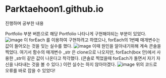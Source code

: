 # Parktaehoon1.github.io
진행하며 공부한 내용

Portfolio 부분 버튼으로 해당 Portfolio 나타나게 구현해야되는 부분이 있었다.
![image](https://user-images.githubusercontent.com/101313551/189078811-23aa18f9-77a0-431c-8a20-716b967fc83b.png)
이 forEach 를 이용하여 구현하려고 하였으나, forEach의 1번째 매개변수는 값이 들어오는 것을 잊는 실수를 했다. 
![image](https://user-images.githubusercontent.com/101313551/189079018-864c3528-b927-4be3-b662-62d4edd8c8e7.png)
이때 원인을 알아내기위해 계속 콘솔을 찍었다.
여기서 함수의 매개변수 _str 은 clone으로 나오지만, forEach(box 안)에서 사용한 _str이 같은 값이 나온다고 착각했다.
(콘솔로 찍었을때 forEach가 돌면서 자기 자신을 나타내는 것을 볼 수 있다.) 
이런 실수는 하지 않아야겠다. 
![image](https://user-images.githubusercontent.com/101313551/189079701-019f3f0f-954d-4d3d-ba56-58d410f70f07.png)
위의 코드로 오류를 바로 잡을 수 있었다! 

